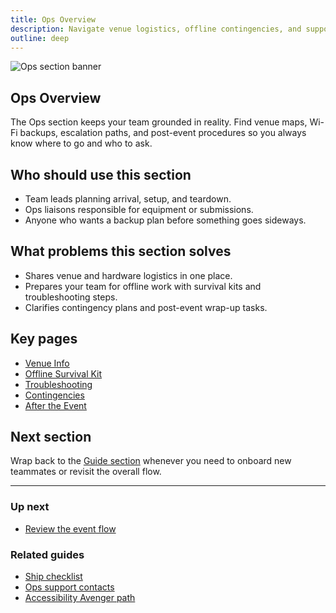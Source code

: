 ```yaml
---
title: Ops Overview
description: Navigate venue logistics, offline contingencies, and support channels.
outline: deep
---
```


![Ops section banner](./ops-section-banner-3130.png)

## Ops Overview

The Ops section keeps your team grounded in reality. Find venue maps, Wi-Fi backups, escalation paths, and post-event procedures so you always know where to go and who to ask.

## Who should use this section

- Team leads planning arrival, setup, and teardown.
- Ops liaisons responsible for equipment or submissions.
- Anyone who wants a backup plan before something goes sideways.

## What problems this section solves

- Shares venue and hardware logistics in one place.
- Prepares your team for offline work with survival kits and troubleshooting steps.
- Clarifies contingency plans and post-event wrap-up tasks.

## Key pages

- [Venue Info](/ops/venue-info)
- [Offline Survival Kit](/ops/offline-survival-kit)
- [Troubleshooting](/ops/troubleshooting)
- [Contingencies](/ops/contingencies)
- [After the Event](/ops/after-the-event)

## Next section

Wrap back to the [Guide section](/guide/index) whenever you need to onboard new teammates or revisit the overall flow.

---

### Up next

- [Review the event flow](/guide/index)

### Related guides

- [Ship checklist](/ship/qa-checklist)
- [Ops support contacts](/ops/venue-info)
- [Accessibility Avenger path](/people/paths/accessibility-avenger)
